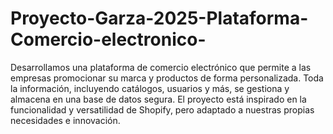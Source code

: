 # Proyecto-Garza-2025-Plataforma-Comercio-electronico-
Desarrollamos una plataforma de comercio electrónico que permite a las empresas promocionar su marca y productos de forma personalizada. Toda la información, incluyendo catálogos, usuarios y más, se gestiona y almacena en una base de datos segura. El proyecto está inspirado en la funcionalidad y versatilidad de Shopify, pero adaptado a nuestras propias necesidades e innovación.
